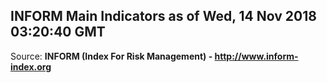 ## INFORM Main Indicators as of Wed, 14 Nov 2018 03:20:40 GMT

Source: **INFORM (Index For Risk Management) - http://www.inform-index.org**